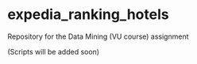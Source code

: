 # expedia_ranking_hotels
Repository for the Data Mining (VU course) assignment 

(Scripts will be added soon) 
